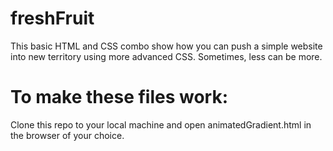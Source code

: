 # freshFruit

This basic HTML and CSS combo show how you can push a simple website into new territory using more advanced CSS. Sometimes, less can be more.

# To make these files work:

Clone this repo to your local machine and open animatedGradient.html in the browser of your choice.
